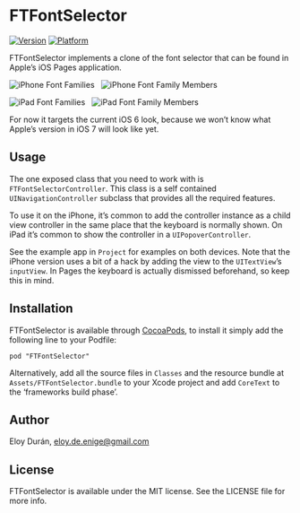 # FTFontSelector

[![Version](http://cocoapod-badges.herokuapp.com/v/FTFontSelector/badge.png)](http://cocoadocs.org/docsets/FTFontSelector)
[![Platform](http://cocoapod-badges.herokuapp.com/p/FTFontSelector/badge.png)](http://cocoadocs.org/docsets/FTFontSelector)

FTFontSelector implements a clone of the font selector that can be found in
Apple’s iOS Pages application.

![iPhone Font Families](https://raw.github.com/Fingertips/FTFontSelector/master/Project/Screenshots/iPhone%20Font%20Families.png) &nbsp; ![iPhone Font Family Members](https://raw.github.com/Fingertips/FTFontSelector/master/Project/Screenshots/iPhone%20Font%20Family%20Members.png)

![iPad Font Families](https://raw.github.com/Fingertips/FTFontSelector/master/Project/Screenshots/iPad%20Font%20Families%20Small.png) &nbsp; ![iPad Font Family Members](https://raw.github.com/Fingertips/FTFontSelector/master/Project/Screenshots/iPad%20Font%20Family%20Members%20Small.png)

For now it targets the current iOS 6 look, because we won’t know what Apple’s
version in iOS 7 will look like yet.


## Usage

The one exposed class that you need to work with is `FTFontSelectorController`.
This class is a self contained `UINavigationController` subclass that provides
all the required features.

To use it on the iPhone, it’s common to add the controller instance as a child
view controller in the same place that the keyboard is normally shown. On iPad
it’s common to show the controller in a `UIPopoverController`.

See the example app in `Project` for examples on both devices. Note that the
iPhone version uses a bit of a hack by adding the view to the `UITextView`’s
`inputView`. In Pages the keyboard is actually dismissed beforehand, so keep
this in mind.


## Installation

FTFontSelector is available through [CocoaPods](http://cocoapods.org), to
install it simply add the following line to your Podfile:

    pod "FTFontSelector"

Alternatively, add all the source files in `Classes` and the resource bundle at
`Assets/FTFontSelector.bundle` to your Xcode project and add `CoreText` to the
‘frameworks build phase’.


## Author

Eloy Durán, eloy.de.enige@gmail.com


## License

FTFontSelector is available under the MIT license. See the LICENSE file for
more info.
